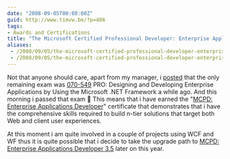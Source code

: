```yaml
---
date: "2008-09-05T00:00:00Z"
guid: http://www.timvw.be/?p=486
tags:
- Awards and Certifications
title: "The Microsoft Certified Professional Developer: Enterprise Applications Developer on Visual Studio 2005"
aliases:
 - /2008/09/05/the-microsoft-certified-professional-developer-enterprise-applications-developer-on-visual-studio-2005/
 - /2008/09/05/the-microsoft-certified-professional-developer-enterprise-applications-developer-on-visual-studio-2005.html
---
```

Not that anyone should care, apart from my manager, i [posted](http://www.timvw.be/mcts/) that the only remaining exam was [070-549](http://www.microsoft.com/learning/en/us/exams/70-549.mspx) PRO: Designing and Developing Enterprise Applications by Using the Microsoft .NET Framework a while ago. And this morning i passed that exam 🙂 This means that i have earned the "[MCPD: Enterprise Applications Developer](http://www.microsoft.com/learning/mcp/mcpd/entapp/default.mspx)" certificate that demonstrates that i have the comprehensive skills required to build n-tier solutions that target both Web and client user experiences.

At this moment i am quite involved in a couple of projects using WCF and WF thus it is quite possible that i decide to take the upgrade path to [MCPD: Enterprise Applications Developer 3.5](http://www.microsoft.com/learning/mcp/mcpd/vstudio/2008/default.mspx) later on this year.
